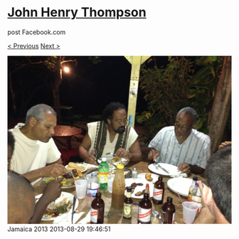 # [John Henry Thompson](../README.md)
post Facebook.com

[< Previous](2013-08-29-25.md) [Next >](2013-08-29-27.md)

[![](../media/2013-08-29/Jamaica-2037.jpg)](../README.md)
Jamaica 2013
2013-08-29 19:46:51